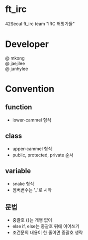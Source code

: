 # ft_irc
42Seoul ft_irc team "IRC 혁명가들"

# Developer
@ mkong  
@ jaejilee  
@ junhylee  

# Convention
## function
- lower-cammel 형식
## class
- upper-cammel 형식
- public, protected, private 순서
## variable
- snake 형식
- 멤버변수는 '_'로 시작
## 문법
- 중괄호 {}는 개행 없이
- else if, else는 중괄호 뒤에 이어쓰기
- 조건문의 내용이 한 줄이면 중괄호 생략

